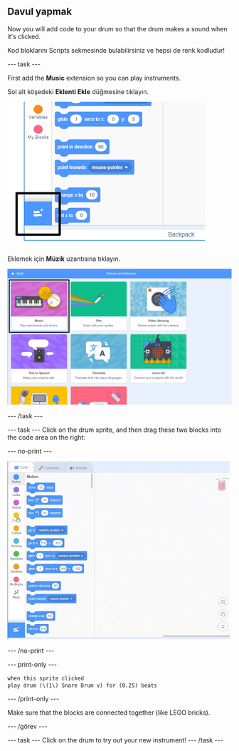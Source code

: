 ## Davul yapmak

Now you will add code to your drum so that the drum makes a sound when it's clicked.

Kod bloklarını Scripts sekmesinde bulabilirsiniz ve hepsi de renk kodludur!

\--- task \---

First add the **Music** extension so you can play instruments.

Sol alt köşedeki **Eklenti Ekle** düğmesine tıklayın.

![uzantı ekleme düğmesi vurgulanmış](images/add-extension-annotated.png)

Eklemek için **Müzik** uzantısına tıklayın.

![kalem uzantısı vurgulanmış](images/click-music-annotated.png)

\--- /task \---

\--- task \--- Click on the drum sprite, and then drag these two blocks into the code area on the right:

\--- no-print \---

![ekran alıntısı](images/connect-block.gif)

\--- /no-print \---

\--- print-only \---

```blocks3
when this sprite clicked
play drum (\(1\) Snare Drum v) for (0.25) beats
```

\--- /print-only \---

Make sure that the blocks are connected together (like LEGO bricks).

\--- /görev \---

\--- task \--- Click on the drum to try out your new instrument! \--- /task \---